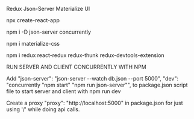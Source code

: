 Redux
Json-Server
Materialize UI

npx create-react-app

npm i -D json-server concurrently

npm i materialize-css

npm i redux react-redux redux-thunk redux-devtools-extension

RUN SERVER AND CLIENT CONCURRENTLY WITH NPM

Add  "json-server": "json-server --watch db.json --port 5000",
"dev": "concurrently \"npm start\" \"npm run json-server\"",
to package.json script file to start server and client with npm run dev

Create a proxy "proxy": "http://localhost:5000" in package.json for just using '/' while doing api calls.
